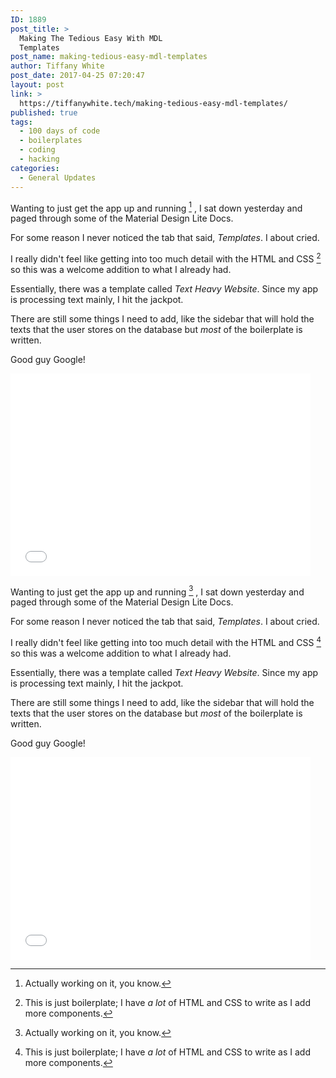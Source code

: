 ```yaml
---
ID: 1889
post_title: >
  Making The Tedious Easy With MDL
  Templates
post_name: making-tedious-easy-mdl-templates
author: Tiffany White
post_date: 2017-04-25 07:20:47
layout: post
link: >
  https://tiffanywhite.tech/making-tedious-easy-mdl-templates/
published: true
tags:
  - 100 days of code
  - boilerplates
  - coding
  - hacking
categories:
  - General Updates
---
```



Wanting to just get the app up and running [^1] , I sat down yesterday and paged through some of the Material Design Lite Docs.

For some reason I never noticed the tab that said, *Templates*. I about cried.

I really didn't feel like getting into too much detail with the HTML and CSS [^2] so this was a welcome addition to what I already had.

Essentially, there was a template called *Text Heavy Website*. Since my app is processing text mainly, I hit the jackpot.

There are still some things I need to add, like the sidebar that will hold the texts that the user stores on the database but *most* of the boilerplate is written.

Good guy Google!

<iframe src="//giphy.com/embed/RIuHHNa7UgFKo" width="480" height="324" frameborder="0"></iframe>

[^1]: Actually working on it, you know.



Wanting to just get the app up and running [^1] , I sat down yesterday and paged through some of the Material Design Lite Docs.

For some reason I never noticed the tab that said, *Templates*. I about cried.

I really didn't feel like getting into too much detail with the HTML and CSS [^2] so this was a welcome addition to what I already had.

Essentially, there was a template called *Text Heavy Website*. Since my app is processing text mainly, I hit the jackpot.

There are still some things I need to add, like the sidebar that will hold the texts that the user stores on the database but *most* of the boilerplate is written.

Good guy Google!

<iframe src="//giphy.com/embed/RIuHHNa7UgFKo" width="480" height="324" frameborder="0"></iframe>

[^1]: Actually working on it, you know.




[^2]: This is just boilerplate; I have *a lot* of HTML and CSS to write as I add more components.